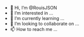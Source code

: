- 👋 Hi, I’m @RouisJSON
- 👀 I’m interested in ...
- 🌱 I’m currently learning ...
- 💞️ I’m looking to collaborate on ...
- 📫 How to reach me ...

<!---
RouisJSON/RouisJSON is a ✨ special ✨ repository because its `README.md` (this file) appears on your GitHub profile.
You can click the Preview link to take a look at your changes.
--->
